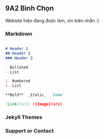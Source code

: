 ## 9A2 Bình Chọn

Website hiện đang được làm, xin kiên nhẫn :)

### Markdown

```markdown

# Header 1
## Header 2
### Header 3

- Bulleted
- List

1. Numbered
2. List

**Bold**  _Italic_  `Code`

[Link](url) ![Image](src)
```

### Jekyll Themes

### Support or Contact

